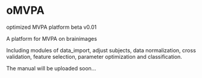 # oMVPA

optimized MVPA platform beta v0.01

A platform for MVPA on brainimages

Including modules of data_import, adjust subjects, data normalization, cross validation, feature selection, parameter optimization and classification.

The manual will be uploaded soon...
